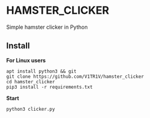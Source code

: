 # HAMSTER_CLICKER
Simple hamster clicker in Python
## Install 
**For Linux users**
```
apt install python3 && git
git clone https://github.com/V1TR1V/hamster_clicker
cd hamster_clicker
pip3 install -r requirements.txt
```
**Start**
```
python3 clicker.py
```
